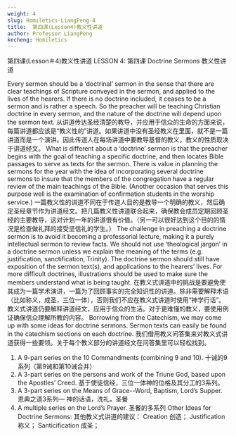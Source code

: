 ```yaml
---
weight: 4
slug: Homiletics-LiangPeng-4
title:  第四课(Lesson4)教义性讲道
author: Professor LiangPeng
kecheng: Homiletics
---
```


第四课(Lesson＃4)教义性讲道
LESSON 4:
第四课
Doctrine Sermons
教义性讲道

Every sermon should be a ‘doctrinal’ sermon in the sense that there are clear teachings of Scripture conveyed in the sermon, and applied to the lives of the hearers. If there is no doctrine included, it ceases to be a sermon and is rather a speech. So the preacher will be teaching Christian doctrine in every sermon, and the nature of the doctrine will depend upon the sermon text.
从讲道传达圣经清楚的教导，并应用于信众的生命的方面来说，每篇讲道都应该是“教义性的”讲道。如果讲道中没有圣经教义在里面，就不是一篇讲道而是一个演讲。因此传道人在每场讲道中要教导基督的教义，教义的性质取决于讲道经文。
What is different about a ‘doctrine’ sermon is that the preacher begins with the goal of teaching a specific doctrine, and then locates Bible passages to serve as texts for the sermon. There is value in planning the sermons for the year with the idea of incorporating several doctrine sermons to insure that the members of the congregation have a regular review of the main teachings of the Bible. (Another occasion that serves this purpose well is the examination of confirmation students in the worship service.)
一篇教义性的讲道不同在于传道人目的是教导一个明确的教义，然后确定圣经章节作为讲道经文。把几篇教义性讲道联合起来，确保教会成员定期回顾圣经的主要教导，这对计划一年的讲道很有价值。（另一可以很好达到这个目的的情况是检查做礼拜的接受坚信礼的学生。）
The challenge in preaching a doctrine sermon is to avoid it becoming a professorial lecture, making it a purely intellectual sermon to review facts. We should not use ‘theological jargon’ in a doctrine sermon unless we explain the meaning of the terms (e.g. justification, sanctification, Trinity). The doctrine sermon should still have exposition of the sermon text(s), and applications to the hearers’ lives. For more difficult doctrines, illustrations should be used to make sure the members understand what is being taught.
在教义式讲道中的挑战是要避免使其成为一篇学术演讲，一篇为了回顾事实的完全知识性的讲道。除非需要解释术语（比如称义，成圣，三位一体），否则我们不应在教义式讲道时使用“神学行话”。教义式讲道仍要解释讲道经文，应用于信众的生活。对于更难懂的教义，要使用例证确保信众理解所教的内容。
Borrowing from the Catechism, we may come up with some ideas for doctrine sermons. Sermon texts can easily be found in the catechism sections on each doctrine.
我们借用教义问答集来对教义式讲道获得一些要领。关于每个教义部分的讲道经文在问答集里可以轻松找到。
1. A 9-part series on the 10 Commandments (combining 9 and 10).
十诫的9系列（第9诫和第10诫合并）
2. A 3-part series on the persons and work of the Triune God, based upon the Apostles’ Creed.
基于使徒信经，三位一体神的位格及其分工的3系列。
3. A 3-part series on the Means of Grace--Word, Baptism, Lord’s Supper.
恩典之道3系列— 神的话语，洗礼，圣餐
4. A multiple series on the Lord’s Prayer.
圣餐的多系列
Other Ideas for Doctrine Sermons:
其他教义式讲道的建议：
Creation  创造；
Justification 称义；
Santicification 成圣；
